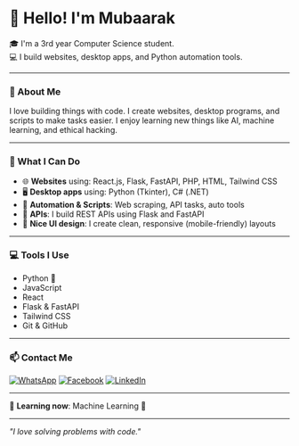 # 👋 Hello! I'm Mubaarak

🎓 I'm a 3rd year Computer Science student.  
💻 I build websites, desktop apps, and Python automation tools.

---

### 🔧 About Me

I love building things with code. I create websites, desktop programs, and scripts to make tasks easier. I enjoy learning new things like AI, machine learning, and ethical hacking.

---

### 💼 What I Can Do

- 🌐 **Websites** using: React.js, Flask, FastAPI, PHP, HTML, Tailwind CSS  
- 🖥️ **Desktop apps** using: Python (Tkinter), C# (.NET)  
- 🔄 **Automation & Scripts**: Web scraping, API tasks, auto tools  
- 🔗 **APIs**: I build REST APIs using Flask and FastAPI  
- 🎨 **Nice UI design**: I create clean, responsive (mobile-friendly) layouts

---

### 💻 Tools I Use

- Python 🐍  
- JavaScript  
- React  
- Flask & FastAPI  
- Tailwind CSS  
- Git & GitHub

---

### 📫 Contact Me


[![WhatsApp](https://img.shields.io/badge/WhatsApp-25D366?logo=whatsapp&logoColor=white&style=for-the-badge)](https://web.whatsapp.com/send/?phone=252613781536&text=Hello%2C+waxaan+rabaa+macluumaad+dheeraad+ah+oo+kugu+saabsan) [![Facebook](https://img.shields.io/badge/Facebook-1877F2?logo=facebook&logoColor=white&style=for-the-badge)](https://www.facebook.com/mubaarak.sboy/) [![LinkedIn](https://img.shields.io/badge/LinkedIn-blue?logo=linkedin&logoColor=white&style=for-the-badge)](https://www.linkedin.com/in/mubaarak-abdikadir/)

---

🧠 **Learning now**: Machine Learning 🤖

---

_"I love solving problems with code."_
